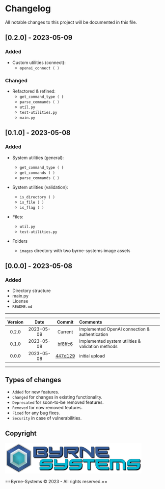 # Changelog
All notable changes to this project will be documented in this file.

## [0.2.0] - 2023-05-09
### Added
- Custom utilities (connect):
  - `openai_connect ( )`

### Changed
- Refactored & refined:
  - `get_command_type ( )`
  - `parse_commands ( )`
  - `util.py`
  - `test-utilities.py`
  - `main.py`

## [0.1.0] - 2023-05-08
### Added
- System utilities (general):
  - `get_command_type ( )`
  - `get_commands ( )`
  - `parse_commands ( )`

- System utilities (validation):
  - `is_directory ( )`
  - `is_file ( )`
  - `is_flag ( )`

- Files:
  - `util.py`
  - `test-utilities.py`

- Folders
  - `images` directory with two byrne-systems image assets

## [0.0.0] - 2023-05-08
### Added
- Directory structure
- main.py
- License
- `README.md`

---

| Version | Date       | Commit                                                            | Comments 														                             |
| :-----: | :--------: | :---------------------------------------------------------------: | :---------------------------------------------------------------- |
| 0.2.0   | 2023-05-09 | Current                                                           | Implemented OpenAI connection & authentication
| 0.1.0   | 2023-05-08 | [bf8ffc6](https://github.com/Justin-Byrne/ChatGpt/commit/bf8ffc6) | Implemented system utilities & validation methods
| 0.0.0   | 2023-05-08 | [447d129](https://github.com/Justin-Byrne/ChatGpt/commit/447d129) | initial upload

---

## Types of changes
- `Added` for new features.
- `Changed` for changes in existing functionality.
- `Deprecated` for soon-to-be removed features.
- `Removed` for now removed features.
- `Fixed` for any bug fixes.
- `Security` in case of vulnerabilities.

## Copyright

![Byrne-Systems](https://github.com/Justin-Byrne/ChatGpt/blob/main/images/byrne-systems.logo.png)

==Byrne-Systems © 2023 - All rights reserved.==
